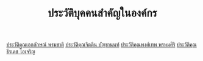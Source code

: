 ﻿---
layout: page
title: ประวัติบุคคนสำคัญในองค์กร
permalink: /history/
---
[ประวัติคุณเอกลักษณ์ พรมชาติ](/BlindTravel/history1/)
[ประวัติคุณจิตติน บัญชานนท์](/BlindTravel/history2/)
[ประวัติคุณพงศ์เทพ พรหมศิริ](/BlindTravel/history3/)
[ประวัติคุณธีรเดช โอเจริญ](/BlindTravel/history4/)
